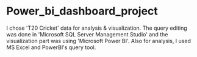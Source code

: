 # Power_bi_dashboard_project
I chose 'T20 Cricket' data for analysis &amp; visualization. The query editing was done in 'Microsoft SQL Server Management Studio' and the visualization part was using 'Microsoft Power BI'. Also for analysis, I used MS Excel and PowerBI's query tool.
